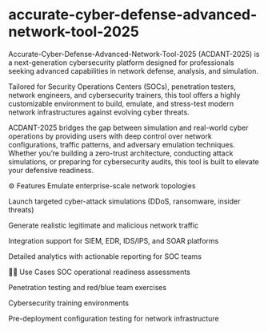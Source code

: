 # accurate-cyber-defense-advanced-network-tool-2025
Accurate-Cyber-Defense-Advanced-Network-Tool-2025 (ACDANT-2025) is a next-generation cybersecurity platform designed for professionals seeking advanced capabilities in network defense, analysis, and simulation. 


Tailored for Security Operations Centers (SOCs), penetration testers, network engineers, and cybersecurity trainers, this tool offers a highly customizable environment to build, emulate, and stress-test modern network infrastructures against evolving cyber threats.

ACDANT-2025 bridges the gap between simulation and real-world cyber operations by providing users with deep control over network configurations, traffic patterns, and adversary emulation techniques. Whether you’re building a zero-trust architecture, conducting attack simulations, or preparing for cybersecurity audits, this tool is built to elevate your defensive readiness.

⚙️ Features
Emulate enterprise-scale network topologies

Launch targeted cyber-attack simulations (DDoS, ransomware, insider threats)

Generate realistic legitimate and malicious network traffic

Integration support for SIEM, EDR, IDS/IPS, and SOAR platforms

Detailed analytics with actionable reporting for SOC teams

👨‍💻 Use Cases
SOC operational readiness assessments

Penetration testing and red/blue team exercises

Cybersecurity training environments

Pre-deployment configuration testing for network infrastructure

